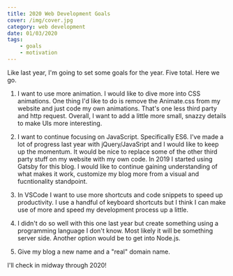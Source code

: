 ```yaml
---
title: 2020 Web Development Goals
cover: /img/cover.jpg
category: web development
date: 01/03/2020
tags: 
    - goals
    - motivation
---
```


Like last year, I'm going to set some goals for the year. Five total. Here we go.

1. I want to use more animation. I would like to dive more into CSS animations. One thing I'd like to do is remove the Animate.css from my website and just code my own animations. That's one less third party and http request. Overall, I want to add a little more small, snazzy details to make UIs more interesting.

2. I want to continue focusing on JavaScript. Specifically ES6. I've made a lot of progress last year with jQuery/JavaSript and I would like to keep up the momentum. It would be nice to replace some of the other third party stuff on my website with my own code. In 2019 I started using Gatsby for this blog. I would like to continue gaining understanding of what makes it work, customize my blog more from a visual and fucntionality standpoint.

3. In VSCode I want to use more shortcuts and code snippets to speed up productivity. I use a handful of keyboard shortcuts but I think I can make use of more and speed my development process up a little.

4. I didn't do so well with this one last year but create something using a programming language I don't know. Most likely it will be something server side. Another option would be to get into Node.js.

5. Give my blog a new name and a "real" domain name.

I'll check in midway through 2020!
